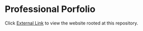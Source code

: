 # Professional Porfolio
Click <a href="https://dbruce32.github.io/Personal-Portfolio/" target="_blank" rel="noopener noreferrer">External Link</a> to view the website rooted at this repository.

